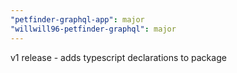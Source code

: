 ```yaml
---
"petfinder-graphql-app": major
"willwill96-petfinder-graphql": major
---
```


v1 release - adds typescript declarations to package
